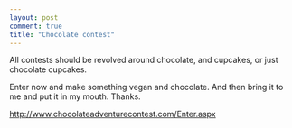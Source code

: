 ```yaml
---
layout: post
comment: true
title: "Chocolate contest"
---
```

All contests should be revolved around chocolate, and cupcakes, or just chocolate cupcakes.

Enter now and make something vegan and chocolate. And then bring it to me and put it in my mouth. Thanks.

<a href="http://www.chocolateadventurecontest.com/Enter.aspx" target="_blank">http://www.chocolateadventurecontest.com/Enter.aspx</a>

